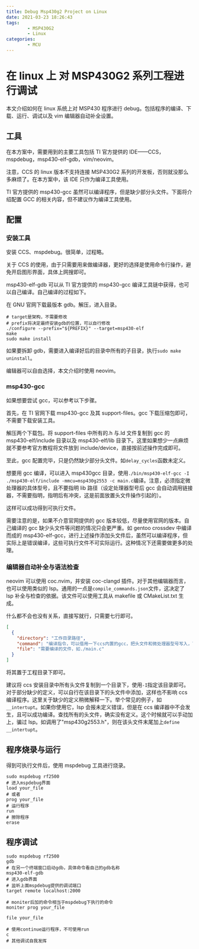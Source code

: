 ```yaml
---
title: Debug Msp430g2 Project on Linux
date: 2021-03-23 18:26:43
tags:
		- MSP430G2
		- Linux
categories:
		- MCU
---
```


# 在 linux 上 对 MSP430G2 系列工程进行调试

本文介绍如何在 linux 系统上对 MSP430 程序进行 debug。包括程序的编译、下载、运行、调试以及 vim 编辑器自动补全设置。

## 工具

在本方案中，需要用到的主要工具包括 TI 官方提供的 IDE——CCS，mspdebug，msp430-elf-gdb，vim/neovim。

注意，CCS 的 linux 版本不支持连接 MSP430G2 系列的开发板，否则就没那么多麻烦了。在本方案中，该 IDE 只作为编译工具使用。

TI 官方提供的 msp430-gcc 虽然可以编译程序，但是缺少部分头文件。下面将介绍配置 GCC 的相关内容，但不建议作为编译工具使用。

## 配置

### 安装工具

安装 CCS、mspdebug。很简单，过程略。

关于 CCS 的使用，由于只需要用来做编译器，更好的选择是使用命令行操作，避免开启图形界面，具体上网搜即可。

msp430-elf-gdb 可以从 TI 官方提供的 msp430-gcc 编译工具链中获得，也可以自己编译。自己编译的过程如下。

在 GNU 官网下载最版本 gdb。解压，进入目录。

```shell
# target是架构，不需要修改
# prefix将决定最终安装gdb的位置，可以自行修改
./configure --prefix="${PREFIX}" --target=msp430-elf
make
sudo make install
```

如果要拆卸 gdb，需要进入编译好后的目录中所有的子目录，执行`sudo make uninstall`。

编辑器可以自由选择，本文介绍时使用 neovim。

### msp430-gcc

如果想要尝试 gcc，可以参考以下步骤。

首先，在 TI 官网下载 msp430-gcc 及其 support-files。gcc 下载压缩包即可，不需要下载安装工具。

解压两个下载包。将 support-files 中所有的.h 与.ld 文件复制到 gcc 的 msp430-elf/include 目录以及 msp430-elf/lib 目录下。这里如果想少一点麻烦就不要参考官方教程将文件放到 include/device，直接按前述操作完成即可。

至此，gcc 配置完毕，只是仍然缺少部分头文件。如`delay_cycles`函数未定义。

想要用 gcc 编译，可以进入 msp430gcc 目录，使用`./bin/msp430-elf-gcc -I ./msp430-elf/include -mmcu=msp430g2553 -c main.c`编译。注意，必须指定微处理器的具体型号，且不要指明 lib 路径（设定处理器型号后 gcc 会自动调用链接器，不需要指明，指明后有冲突，这是前面放置头文件操作引起的）。

这样可以成功得到可执行文件。

需要注意的是，如果不介意官网提供的 gcc 版本较低，尽量使用官网的版本。自己编译的 gcc 缺少头文件等问题的情况只会更严重。如 gentoo crossdev 中编译而成的 msp430-elf-gcc，进行上述操作添加头文件后，虽然可以编译程序，但实际上是错误编译，这些可执行文件不可实际运行。这种情况下还需要做更多的处理。

### 编辑器自动补全与语法检查

neovim 可以使用 coc.nvim，并安装 coc-clangd 插件。对于其他编辑器而言，也可以使用类似的 lsp。通用的一点是`compile_commands.json`文件，这决定了 lsp 补全与检查的依据。该文件可以使用工具从 makefile 或 CMakeList.txt 生成。

什么都不会也没有关系，直接写就行，只需要七行即可。

```json
[
  {
    "directory": "工作目录路径",
    "command": "编译指令，可以借用一下ccs内置的gcc，把头文件和微处理器型号写入，可参考上面的gcc编译命令",
    "file": "需要编译的文件，如./main.c"
  }
]
```

将其置于工程目录下即可。

建议将 ccs 安装目录中所有头文件复制到一个目录下，使用`-I`指定该目录即可。对于部分缺少的定义，可以自行在该目录下的头文件中添加，这样也不影响 ccs 编译程序。这里关于缺少的定义稍微解释一下。举个常见的例子，如`__intertupt`。如果你使用它，lsp 会报未定义错误，但是在 ccs 编译器中不会发生，且可以成功编译。查找所有的头文件，确实没有定义。这个时候就可以手动加上，骗过 lsp。如调用了"msp430g2553.h"，则在该头文件末尾加上`define __intertupt`。

## 程序烧录与运行

得到可执行文件后，使用 mspdebug 工具进行烧录。

```
sudo mspdebug rf2500
# 进入mspdebug界面
load your_file
# 或者
prog your_file
# 运行程序
run
# 擦除程序
erase
```

## 程序调试

```
sudo mspdebug rf2500
gdb
# 在另一个终端窗口启动gdb，具体命令看自己的gdb名称
msp430-elf-gdb
# 进入gdb界面
# 监听上面mspdebug提供的调试端口
target remote localhost:2000

# moniter后加的命令相当于mspdebug下执行的命令
moniter prog your_file

file your_file

# 使用continue运行程序，不可使用run
c
# 其他调试自我发挥
```
